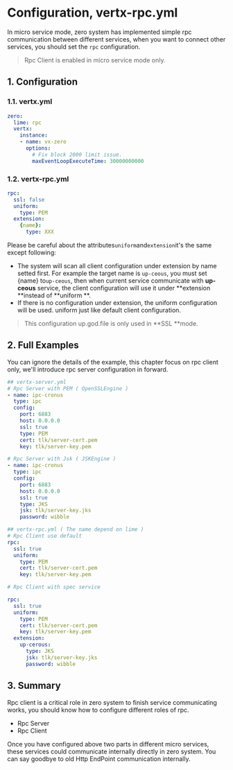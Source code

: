 # Configuration, vertx-rpc.yml

In micro service mode, zero system has implemented simple rpc communication between different services, when you want to
connect other services, you should set the `rpc` configuration.

> Rpc Client is enabled in micro service mode only.

## 1. Configuration

### 1.1. vertx.yml

```yaml
zero:
  lime: rpc
  vertx:
    instance:
    - name: vx-zero
      options:
        # Fix block 2000 limit issue.
        maxEventLoopExecuteTime: 30000000000
```

### 1.2. vertx-rpc.yml

```yaml
rpc:
  ssl: false
  uniform:
    type: PEM
  extension:
    {name}:
      type: XXX
```

Please be careful about the attributes`uniform`and`extension`it's the same except following:

* The system will scan all client configuration under extension by name setted first. For example the target name is
  `up-ceous`, you must set {name} to`up-ceous`, then when current service communicate with **up-ceous** service, the
  client configuration will use it under **extension **instead of **uniform **.
* If there is no configuration under extension, the uniform configuration will be used. uniform just like default client
  configuration.

> This configuration up.god.file is only used in **SSL **mode.

## 2. Full Examples

You can ignore the details of the example, this chapter focus on rpc client only, we'll introduce rpc server
configuration in forward.

```yaml
## vertx-server.yml
# Rpc Server with PEM ( OpenSSLEngine )
- name: ipc-cronus
  type: ipc
  config:
    port: 6883
    host: 0.0.0.0
    ssl: true
    type: PEM
    cert: tlk/server-cert.pem
    key: tlk/server-key.pem

# Rpc Server with Jsk ( JSKEngine )
- name: ipc-cronus
  type: ipc
  config:
    port: 6883
    host: 0.0.0.0
    ssl: true
    type: JKS
    jsk: tlk/server-key.jks
    password: wibble
```
```yaml
## vertx-rpc.yml ( The name depend on lime )
# Rpc Client use default
rpc:
  ssl: true
  uniform:
    type: PEM
    cert: tlk/server-cert.pem
    key: tlk/server-key.pem
```
```yaml
# Rpc Client with spec service

rpc:
  ssl: true
  uniform:
    type: PEM
    cert: tlk/server-cert.pem
    key: tlk/server-key.pem
  extension:
    up-cerous:
      type: JKS
      jsk: tlk/server-key.jks
      password: wibble
```

## 3. Summary

Rpc client is a critical role in zero system to finish service communicating works, you should know how to configure
different roles of rpc.

* Rpc Server
* Rpc Client

Once you have configured above two parts in different micro services, these services could communicate internally
directly in zero system. You can say goodbye to old Http EndPoint communication internally.

